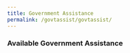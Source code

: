 ```yaml
---
title: Government Assistance
permalink: /govtassist/govtassist/
---
```


### **Available Government Assistance**